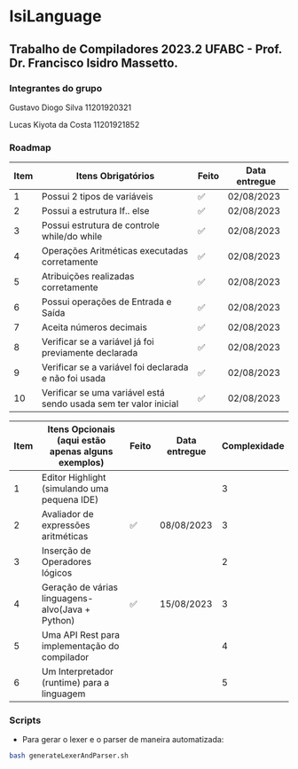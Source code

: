 # IsiLanguage
## Trabalho de Compiladores 2023.2 UFABC - Prof. Dr. Francisco Isidro Massetto.

### Integrantes do grupo

Gustavo Diogo Silva 11201920321

Lucas Kiyota da Costa 11201921852

### Roadmap 

| **Item** | **Itens Obrigatórios**                                           | **Feito** | **Data entregue** |
|----------|------------------------------------------------------------------|-----------|-------------------|
| 1        | Possui 2 tipos de variáveis                                      | ✅         | 02/08/2023        |
| 2        | Possui a estrutura If.. else                                     | ✅         | 02/08/2023        |
| 3        | Possui estrutura de controle while/do while                      | ✅         | 02/08/2023        |
| 4        | Operações Aritméticas executadas corretamente                    | ✅         | 02/08/2023        |
| 5        | Atribuições realizadas corretamente                              | ✅         | 02/08/2023        |
| 6        | Possui operações de Entrada e Saída                              | ✅         | 02/08/2023        |
| 7        | Aceita números decimais                                          | ✅         | 02/08/2023        |
| 8        | Verificar se a variável já foi previamente declarada             | ✅         | 02/08/2023        |
| 9        | Verificar se a variável foi declarada e não foi usada            | ✅         | 02/08/2023        |
| 10       | Verificar se uma variável está sendo usada sem ter valor inicial | ✅         | 02/08/2023        |

| **Item** | **Itens Opcionais (aqui estão apenas alguns exemplos)** | **Feito** | **Data entregue** | Complexidade |
|----------|---------------------------------------------------------|-----------|-------------------|--------------|
| 1        | Editor Highlight (simulando uma pequena IDE)            |           |                   | 3            |
| 2        | Avaliador de expressões aritméticas                     |✅         |08/08/2023         | 3            |
| 3        | Inserção de Operadores lógicos                          |           |                   | 2            |
| 4        | Geração de várias linguagens-alvo(Java + Python)               |✅         |15/08/2023         | 3            |
| 5        | Uma API Rest para implementação do compilador           |           |                   | 4            |
| 6        | Um Interpretador (runtime) para a linguagem             |           |                   | 5            |

### Scripts

- Para gerar o lexer e o parser de maneira automatizada:

```bash
bash generateLexerAndParser.sh
```